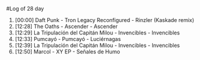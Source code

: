#Log of 28 day

1. [00:00] Daft Punk - Tron Legacy Reconfigured - Rinzler (Kaskade remix)
1. [12:28] The Oaths - Ascender - Ascender
1. [12:29] La Tripulación del Capitán Milou - Invencibles - Invencibles
1. [12:33] Pumcayó - Pumcayó - Luciérnagas
1. [12:39] La Tripulación del Capitán Milou - Invencibles - Invencibles
1. [12:50] Marcol - XY EP - Señales de Humo
